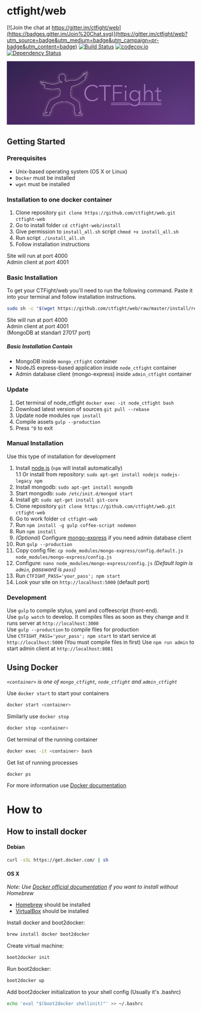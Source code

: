 # ctfight/web

[![Join the chat at https://gitter.im/ctfight/web](https://badges.gitter.im/Join%20Chat.svg)](https://gitter.im/ctfight/web?utm_source=badge&utm_medium=badge&utm_campaign=pr-badge&utm_content=badge)
[![Build Status](https://travis-ci.org/ctfight/web.svg?branch=master)](https://travis-ci.org/ctfight/web)
[![codecov.io](http://codecov.io/github/ctfight/web/coverage.svg?branch=master)](http://codecov.io/github/ctfight/web?branch=master)
[![Dependency Status](https://www.versioneye.com/user/projects/55be2ae4333639000d000ac2/badge.svg?style=flat)](https://www.versioneye.com/user/projects/55be2ae4333639000d000ac2)

![](static/images/header.png)

## Getting Started
### Prerequisites
* Unix-based operating system (OS X or Linux)
* `Docker` must be installed
* `wget` must be installed

### Installation to one docker container
1. Clone repository `git clone https://github.com/ctfight/web.git ctfight-web`
2. Go to install folder `cd ctfight-web/install`
3. Give permission to `install_all.sh` script `chmod +x install_all.sh`
4. Run script `./install_all.sh`
5. Follow installation instructions

Site will run at port 4000  
Admin client at port 4001  

### Basic Installation
To get your CTFight/web you'll need to run the following command.
Paste it into your terminal and follow installation instructions.

```bash
sudo sh -c "$(wget https://github.com/ctfight/web/raw/master/install/remote_install.sh -O -)"
```

Site will run at port 4000  
Admin client at port 4001  
(MongoDB at standart 27017 port)  

##### Basic Installation Contain
* MongoDB inside `mongo_ctfight` container
* NodeJS express-based application inside `node_ctfight` container
* Admin database client (mongo-express) inside `admin_ctfight` container

### Update
1. Get terminal of node\_ctfight `docker exec -it node_ctfight bash`
2. Download latest version of sources `git pull --rebase`
3. Update node modules `npm install`
4. Compile assets `gulp --production`
5. Press `^D` to exit

### Manual Installation
Use this type of installation for development

1. Install [node.js](https://nodejs.org) (`npm` will install automatically)  
1.1 Or install from repository: `sudo apt-get install nodejs nodejs-legacy npm`
2. Install mongodb: `sudo apt-get install mongodb`
3. Start mongodb: `sudo /etc/init.d/mongod start`
4. Install git: `sudo apt-get install git-core`
5. Clone repository `git clone https://github.com/ctfight/web.git ctfight-web`
6. Go to work folder `cd ctfight-web`
7. Run `npm install -g gulp coffee-script nodemon`
8. Run `npm install`
9. _(Optional)_ Configure [mongo-express](https://github.com/andzdroid/mongo-express) if you need admin database client
10. Run `gulp --production`
11. Copy config file: `cp node_modules/mongo-express/config.default.js node_modules/mongo-express/config.js`
12. Configure: `nano node_modules/mongo-express/config.js` _(Default login is `admin`, password is `pass`)_
13. Run `CTFIGHT_PASS='your_pass'; npm start`
14. Look your site on `http://localhost:5000` (default port)

### Development
Use `gulp` to compile stylus, yaml and coffeescript (front-end).  
Use `gulp watch` to develop. It compiles files as soon as they change and it runs server at `http://localhost:3000`  
Use `gulp --production` to compile files for production  
Use `CTFIGHT_PASS='your_pass'; npm start` to start service at `http://localhost:5000` (You must compile files in first)
Use `npm run admin` to start admin client at `http://localhost:8081`

## Using Docker
_`<container>` is one of `mongo_ctfight`, `node_ctfight` and `admin_ctfight`_

Use `docker start` to start your containers
```bash
docker start <container>
```

Similarly use `docker stop`
```bash
docker stop <container>
```

Get terminal of the running container
```bash
docker exec -it <container> bash
```

Get list of running processes
```bash
docker ps
```

For more information use [Docker documentation](https://docs.docker.com)

# How to

## How to install docker

#### Debian

```bash
curl -sSL https://get.docker.com/ | sh
```


#### OS X
_Note: Use [Docker official documentation](https://docs.docker.com/installation/mac/) if you want to install without Homebrew_
* [Homebrew](http://brew.sh) should be installed
* [VirtualBox](http://virtualbox.org) should be installed


Install docker and boot2docker:
```bash
brew install docker boot2docker
```

Create virtual machine:
```bash
boot2docker init
```

Run boot2docker:
```bash
boot2docker up
```

Add boot2docker initialization to your shell config (Usually it's .bashrc)
```bash
echo 'eval "$(boot2docker shellinit)"' >> ~/.bashrc
```
